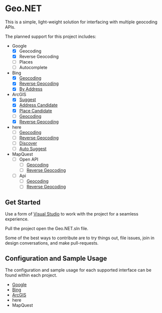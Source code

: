 # Geo.NET

This is a simple, light-weight solution for interfacing with multiple geocoding APIs.

The planned support for this project includes:

 - Google
	 - [x] Geocoding
	 - [x] Reverse Geocoding
	 - [ ] Places
	 - [ ] Autocomplete
 - Bing
	 - [x] [Geocoding](https://docs.microsoft.com/en-us/bingmaps/rest-services/locations/find-a-location-by-query)
	 - [x] [Reverse Geocoding](https://docs.microsoft.com/en-us/bingmaps/rest-services/locations/find-a-location-by-point)
	 - [x] [By Address](https://docs.microsoft.com/en-us/bingmaps/rest-services/locations/find-a-location-by-address)
 - ArcGIS
	 - [x] [Suggest](https://developers.arcgis.com/rest/geocode/api-reference/geocoding-suggest.htm)
	 - [x] [Address Candidate](https://developers.arcgis.com/labs/rest/search-for-an-address/)
	 - [x] [Place Candidate](https://developers.arcgis.com/labs/rest/find-places/)
	 - [ ] [Geocoding](https://developers.arcgis.com/rest/geocode/api-reference/geocoding-geocode-addresses.htm)
	 - [x] [Reverse Geocoding](https://developers.arcgis.com/rest/geocode/api-reference/geocoding-reverse-geocode.htm)
 - here
	 - [ ] [Geocoding](https://developer.here.com/documentation/geocoding-search-api/dev_guide/topics/endpoint-geocode-brief.html)
	 - [ ] [Reverse Geocoding](https://developer.here.com/documentation/geocoding-search-api/dev_guide/topics/endpoint-reverse-geocode-brief.html)
	 - [ ] [Discover](https://developer.here.com/documentation/geocoding-search-api/dev_guide/topics/endpoint-discover-brief.html)
	 - [ ] [Auto Suggest](https://developer.here.com/documentation/geocoding-search-api/dev_guide/topics/endpoint-autosuggest-brief.html)
 - MapQuest
	 - [ ] Open API
		 - [ ] [Geocoding](https://developer.mapquest.com/documentation/open/geocoding-api/)
		 - [ ] [Reverse Geocoding](https://developer.mapquest.com/documentation/open/geocoding-api/)
	 - [ ] Api
		 - [ ] [Geocoding](https://developer.mapquest.com/documentation/geocoding-api/address/get/)
		 - [ ] [Reverse Geocoding](https://developer.mapquest.com/documentation/geocoding-api/reverse/get/)

## Get Started

Use a form of [Visual Studio](https://www.visualstudio.com/)  to work with the project for a seamless experience.

Pull the project open the Geo.NET.sln file.

Some of the best ways to contribute are to try things out, file issues, join in design conversations, and make pull-requests.

## Configuration and Sample Usage
The configuration and sample usage for each supported interface can be found within each project.

 - [Google](https://github.com/JustinCanton/Geo.NET/src/Geo.Google)
 - [Bing](https://github.com/JustinCanton/Geo.NET/src/Geo.Bing)
 - [ArcGIS](https://github.com/JustinCanton/Geo.NET/src/Geo.ArcGIS)
 - here
 - MapQuest